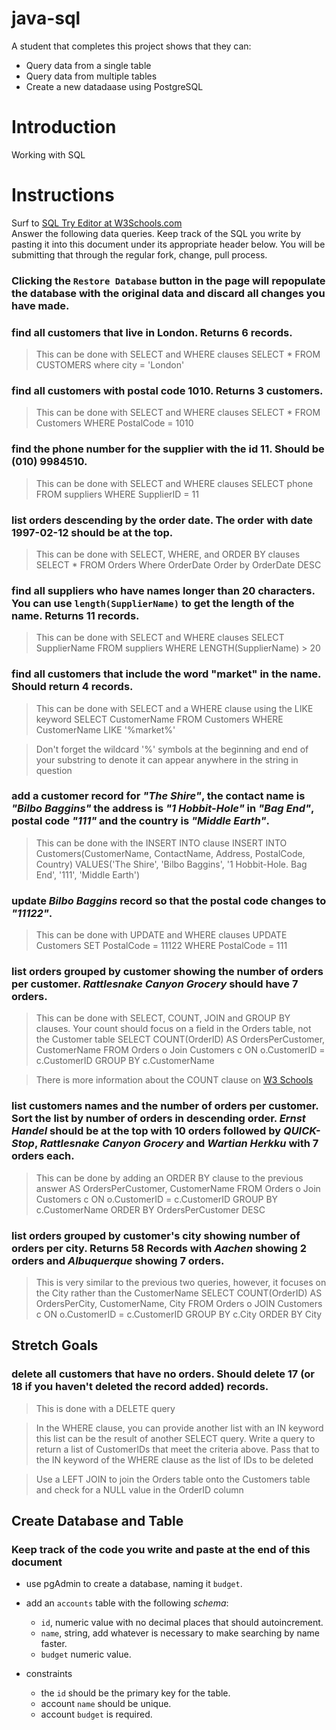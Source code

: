 # java-sql

A student that completes this project shows that they can:
* Query data from a single table
* Query data from multiple tables
* Create a new datadaase using PostgreSQL

# Introduction

Working with SQL

# Instructions

Surf to [SQL Try Editor at W3Schools.com](https://www.w3schools.com/Sql/tryit.asp?filename=trysql_select_top)  
Answer the following data queries. Keep track of the SQL you write by pasting it into this document under its appropriate header below. You will be submitting that through the regular fork, change, pull process.

### **Clicking the `Restore Database` button in the page will repopulate the database with the original data and discard all changes you have made**.

### find all customers that live in London. Returns 6 records.
> This can be done with SELECT and WHERE clauses
SELECT * 
FROM CUSTOMERS
where city = 'London'

### find all customers with postal code 1010. Returns 3 customers.
> This can be done with SELECT and WHERE clauses
SELECT * 
FROM Customers
WHERE PostalCode = 1010

### find the phone number for the supplier with the id 11. Should be (010) 9984510.
> This can be done with SELECT and WHERE clauses
SELECT phone 
FROM suppliers
WHERE SupplierID = 11

### list orders descending by the order date. The order with date 1997-02-12 should be at the top.
> This can be done with SELECT, WHERE, and ORDER BY clauses
SELECT *
FROM Orders
Where OrderDate 
Order by OrderDate DESC

### find all suppliers who have names longer than 20 characters. You can use `length(SupplierName)` to get the length of the name. Returns 11 records.
> This can be done with SELECT and WHERE clauses
SELECT SupplierName
   FROM suppliers
   WHERE LENGTH(SupplierName) > 20

### find all customers that include the word "market" in the name. Should return 4 records.
> This can be done with SELECT and a WHERE clause using the LIKE keyword
SELECT CustomerName 
FROM Customers
WHERE 
   CustomerName LIKE '%market%'

> Don't forget the wildcard '%' symbols at the beginning and end of your substring to denote it can appear anywhere in the string in question

### add a customer record for _"The Shire"_, the contact name is _"Bilbo Baggins"_ the address is _"1 Hobbit-Hole"_ in _"Bag End"_, postal code _"111"_ and the country is _"Middle Earth"_.
> This can be done with the INSERT INTO clause
INSERT INTO Customers(CustomerName, ContactName, Address, PostalCode, Country)
   VALUES('The Shire', 'Bilbo Baggins', '1 Hobbit-Hole. Bag End', '111', 'Middle Earth')

### update _Bilbo Baggins_ record so that the postal code changes to _"11122"_.
> This can be done with UPDATE and WHERE clauses
UPDATE Customers
SET PostalCode = 11122
WHERE PostalCode = 111

### list orders grouped by customer showing the number of orders per customer. _Rattlesnake Canyon Grocery_ should have 7 orders.
> This can be done with SELECT, COUNT, JOIN and GROUP BY clauses. Your count should focus on a field in the Orders table, not the Customer table
SELECT COUNT(OrderID) AS OrdersPerCustomer, CustomerName FROM Orders o Join Customers c ON o.CustomerID = c.CustomerID GROUP BY c.CustomerName

> There is more information about the COUNT clause on [W3 Schools](https://www.w3schools.com/sql/sql_count_avg_sum.asp)

### list customers names and the number of orders per customer. Sort the list by number of orders in descending order. _Ernst Handel_ should be at the top with 10 orders followed by _QUICK-Stop_, _Rattlesnake Canyon Grocery_ and _Wartian Herkku_ with 7 orders each.
> This can be done by adding an ORDER BY clause to the previous answer
 AS OrdersPerCustomer, CustomerName 
    FROM Orders o 
    Join Customers c 
    ON o.CustomerID = c.CustomerID 
    GROUP BY c.CustomerName
    ORDER BY OrdersPerCustomer DESC

### list orders grouped by customer's city showing number of orders per city. Returns 58 Records with _Aachen_ showing 2 orders and _Albuquerque_ showing 7 orders.
> This is very similar to the previous two queries, however, it focuses on the City rather than the CustomerName
SELECT COUNT(OrderID) 
     AS OrdersPerCity, CustomerName, City
FROM Orders o 
     JOIN Customers c 
     ON o.CustomerID = c.CustomerID
     GROUP BY c.City
     ORDER BY City 
     

## Stretch Goals

### delete all customers that have no orders. Should delete 17 (or 18 if you haven't deleted the record added) records.
> This is done with a DELETE query

> In the WHERE clause, you can provide another list with an IN keyword this list can be the result of another SELECT query. Write a query to return a list of CustomerIDs that meet the criteria above. Pass that to the IN keyword of the WHERE clause as the list of IDs to be deleted
 
> Use a LEFT JOIN to join the Orders table onto the Customers table and check for a NULL value in the OrderID column

## Create Database and Table

### Keep track of the code you write and paste at the end of this document

- use pgAdmin to create a database, naming it `budget`.
- add an `accounts` table with the following _schema_:

  - `id`, numeric value with no decimal places that should autoincrement.
  - `name`, string, add whatever is necessary to make searching by name faster.
  - `budget` numeric value.

- constraints
  - the `id` should be the primary key for the table.
  - account `name` should be unique.
  - account `budget` is required.
